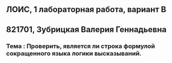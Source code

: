 ## ЛОИС, 1 лабораторная работа, вариант В
## 821701, Зубрицкая Валерия Геннадьевна

### Тема : Проверить, является ли строка формулой сокращенного языка логики высказываний.
